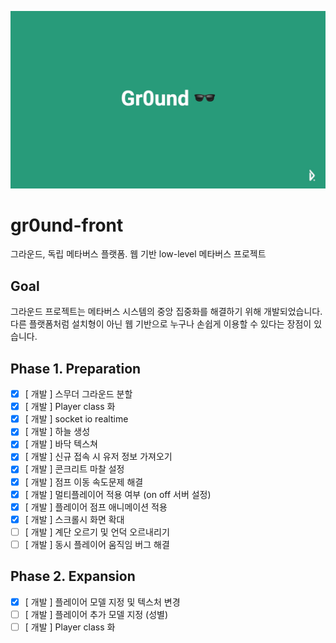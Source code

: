 ![head](./head.jpg)

# gr0und-front
그라운드, 독립 메타버스 플랫폼. 웹 기반 low-level 메타버스 프로젝트

## Goal
그라운드 프로젝트는 메타버스 시스템의 중앙 집중화를 해결하기 위해 개발되었습니다. 다른 플랫폼처럼 설치형이 아닌 웹 기반으로 누구나 손쉽게 이용할 수 있다는 장점이 있습니다.

## Phase 1. Preparation

* [x] [ 개발 ] 스무더 그라운드 분할
* [x] [ 개발 ] Player class 화
* [x] [ 개발 ] socket io realtime
* [x] [ 개발 ] 하늘 생성
* [x] [ 개발 ] 바닥 텍스쳐
* [x] [ 개발 ] 신규 접속 시 유저 정보 가져오기
* [x] [ 개발 ] 콘크리트 마찰 설정
* [x] [ 개발 ] 점프 이동 속도문제 해결
* [x] [ 개발 ] 멀티플레이어 적용 여부 (on off 서버 설정)
* [x] [ 개발 ] 플레이어 점프 애니메이션 적용
* [x] [ 개발 ] 스크롤시 화면 확대
* [ ] [ 개발 ] 계단 오르기 및 언덕 오르내리기
* [ ] [ 개발 ] 동시 플레이어 움직임 버그 해결

## Phase 2. Expansion

* [x] [ 개발 ] 플레이어 모델 지정 및 텍스처 변경
* [ ] [ 개발 ] 플레이어 추가 모델 지정 (성별)
* [ ] [ 개발 ] Player class 화